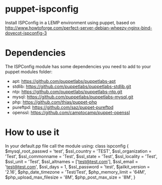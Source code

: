 puppet-ispconfig
================

Install ISPConfig in a LEMP environment using puppet, based on http://www.howtoforge.com/perfect-server-debian-wheezy-nginx-bind-dovecot-ispconfig-3

Dependencies
================
The ISPConfig module has some dependencies you need to add to your puppet modules folder:
* apt: https://github.com/puppetlabs/puppetlabs-apt
* stdlib: https://github.com/puppetlabs/puppetlabs-stdlib.git
* ntp: https://github.com/puppetlabs/puppetlabs-ntp.git
* mysql: https://github.com/puppetlabs/puppetlabs-mysql.git
* php: https://github.com/thias/puppet-php
* pureftpd: https://github.com/saz/puppet-pureftpd
* openssl: https://github.com/camptocamp/puppet-openssl

How to use it
================
In your default.pp file call the module using:
class ispconfig
{
 	$mysql_root_passwd 		= 'test',
	$ssl_country				= 'TEST',
	$ssl_organization			= 'Test',
	$ssl_commonname			= 'Test',
	$ssl_state					= 'Test',
	$ssl_locality					= 'Test',
	$ssl_unit 					= 'Test',
	$ssl_altnames				= ['test@test.com'],
	$ssl_email					= 'test@test.com',
	$ssl_days					= 1,
	$ssl_password				= 'test',
	$jailkit_version				= '2.16',
	$php_date_timezone		= 'Test/Test',
	$php_memory_limit			= '64M',
	$php_upload_max_filesize	= '8M',
	$php_post_max_size		= '8M',
 }